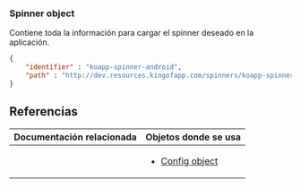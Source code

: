 ### <a name=spinner-object></a> Spinner object

Contiene toda la información para cargar el spinner deseado en la aplicación.

```json
{
    "identifier" : "koapp-spinner-android",
    "path" : "http://dev.resources.kingofapp.com/spinners/koapp-spinner-android/koapp-spinner-android.html"
}
```
## Referencias

Documentación relacionada | Objetos donde se usa
--------------------------|--------------------------
<ul></ul> | <ul><li>[Config object](https://github.com/KingofApp/New-Documentation/blob/master/spanish/advance/objects/config-object.md)</li></ul>
